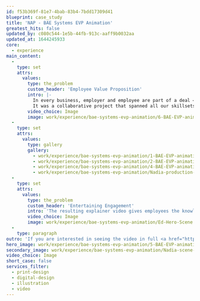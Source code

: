 ```yaml
---
id: f53b369f-81e7-4bab-83b4-7bdd17309d41
blueprint: case_study
title: 'NAP - BAE Systems EVP Animation'
greatest_hits: false
updated_by: c080c544-1e5b-44fb-913c-aaff9b0032aa
updated_at: 1644245933
core:
  - experience
main_content:
  -
    type: set
    attrs:
      values:
        type: the_problem
        custom_header: 'Employee Value Proposition'
        intro: |-
          In every business, employer and employee are part of a deal – with a shared understanding of the things expected from both parties. But how often do we actually articulate that relationship? And if you do articulate it, how do you do it in a way that makes people sit up and listen? That was our challenge. Create a video that told the story of BAE Systems’ Employee Value Proposition (EVP) in the most ‘full service’ of ways.
          It was a collaborative project that spanned all our skillsets, from scriptwriting, character design and illustration, to animation, editing and sound. 
        video_choice: Image
        image: work/experience/bae-systems-evp-animation/6-BAE-EVP-animation.jpg
  -
    type: set
    attrs:
      values:
        type: gallery
        gallery:
          - work/experience/bae-systems-evp-animation/1-BAE-EVP-animation.jpg
          - work/experience/bae-systems-evp-animation/2-BAE-EVP-animation.jpg
          - work/experience/bae-systems-evp-animation/4-BAE-EVP-animation.jpg
          - work/experience/bae-systems-evp-animation/Nadia-production-mobile.gif
  -
    type: set
    attrs:
      values:
        type: the_problem
        custom_header: 'Entertaining Engagement'
        intro: 'The resulting explainer video gives employees the knowledge to enhance their work life experience, and the tools to ensure the company knows how to attract, retain, engage and motivate its people. By creating a story around the EVP, we were able to ‘show not tell’ its details and benefits, creating an engaging experience that injects charm and warmth into the BAE Systems brand.'
        video_choice: Image
        image: work/experience/bae-systems-evp-animation/Ed-Hero-Scene.gif
  -
    type: paragraph
outro: 'If you are interested in seeing the video in full <a href="https://thinkcreative.uk.com/contact/">get in touch</a> with us!'
hero_image: work/experience/bae-systems-evp-animation/5-BAE-EVP-animation.jpg
secondary_image: work/experience/bae-systems-evp-animation/Nadia-scene-4.gif
video_choice: Image
short_case: false
services_filter:
  - print-design
  - digital-design
  - illustration
  - video
---
```

